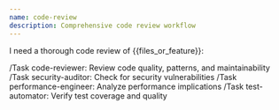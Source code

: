 ```yaml
---
name: code-review
description: Comprehensive code review workflow
---
```


I need a thorough code review of {{files_or_feature}}:

/Task code-reviewer: Review code quality, patterns, and maintainability
/Task security-auditor: Check for security vulnerabilities
/Task performance-engineer: Analyze performance implications
/Task test-automator: Verify test coverage and quality